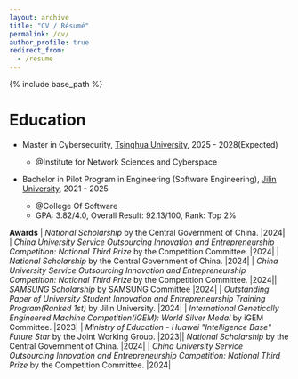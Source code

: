 ```yaml
---
layout: archive
title: "CV / Résumé"
permalink: /cv/
author_profile: true
redirect_from:
  - /resume
---
```


{% include base_path %}

Education
======
* Master in Cybersecurity, [Tsinghua University](https://www.tsinghua.edu.cn/en/), 2025 - 2028(Expected)
  * @Institute for Network Sciences and Cyberspace

* Bachelor in Pilot Program in Engineering (Software Engineering), [Jilin University](https://www.jlu.edu.cn/), 2021 - 2025
  * @College Of Software
  * GPA: 3.82/4.0, Overall Result: 92.13/100, Rank: Top 2%

**Awards**
| *National Scholarship* by the Central Government of China.            |2024|
| *China University Service Outsourcing Innovation and Entrepreneurship Competition: National Third Prize* by the Competition Committee.   |2024|
| *National Scholarship* by the Central Government of China.            |2024|
| *China University Service Outsourcing Innovation and Entrepreneurship Competition: National Third Prize* by the Competition Committee.   |2024|| *SAMSUNG Scholarship* by SAMSUNG Committee              |2024|
| *Outstanding Paper of University Student Innovation and Entrepreneurship Training Program(Ranked 1st)*  by Jilin University.          |2024|
| *International Genetically Engineered Machine Competition(iGEM): World Silver Medal* by iGEM Committee.          |2023|
| *Ministry of Education - Huawei "Intelligence Base" Future Star* by the Joint Working Group. |2023|| *National Scholarship* by the Central Government of China.            |2024|
| *China University Service Outsourcing Innovation and Entrepreneurship Competition: National Third Prize* by the Competition Committee.   |2024|


